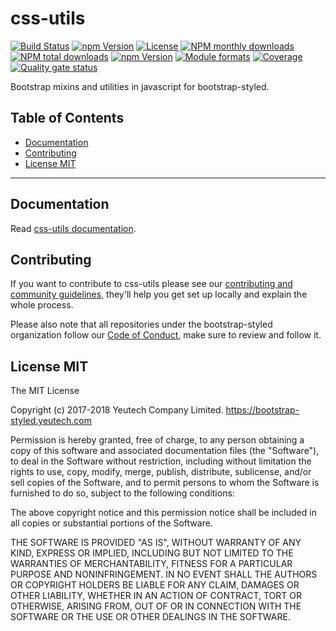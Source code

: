 # css-utils

[![Build Status](https://travis-ci.org/@bootstrap-styled/css-utils.svg?branch=master)](https://travis-ci.org/@bootstrap-styled/css-utils) [![npm Version](https://img.shields.io/npm/v/@bootstrap-styled/css-utils.svg?style=flat)](https://www.npmjs.com/package/@bootstrap-styled/css-utils) [![License](https://img.shields.io/npm/l/@bootstrap-styled/css-utils.svg?style=flat)](https://www.npmjs.com/package/@bootstrap-styled/css-utils) [![NPM monthly downloads](https://img.shields.io/npm/dm/@bootstrap-styled/css-utils.svg?style=flat)](https://npmjs.org/package/@bootstrap-styled/css-utils) [![NPM total downloads](https://img.shields.io/npm/dt/@bootstrap-styled/css-utils.svg?style=flat)](https://npmjs.org/package/@bootstrap-styled/css-utils) [![npm Version](https://img.shields.io/node/v/@bootstrap-styled/css-utils.svg?style=flat)](https://www.npmjs.com/package/@bootstrap-styled/css-utils) [![Module formats](https://img.shields.io/badge/module%20formats-umd%2C%20cjs%2C%20esm-green.svg?style=flat)](https://www.npmjs.com/package/@bootstrap-styled/css-utils)
[![Coverage](https://sonarcloud.io/api/project_badges/measure?project=com.github.bootstrap-styled.css-utils&metric=coverage)](https://sonarcloud.io/api/project_badges/measure?project=com.github.bootstrap-styled.css-utils&metric=coverage) [![Quality gate status](https://sonarcloud.io/api/project_badges/measure?project=com.github.bootstrap-styled.css-utils&metric=alert_status)](https://sonarcloud.io/api/project_badges/measure?project=com.github.bootstrap-styled.css-utils&metric=alert_status)

Bootstrap mixins and utilities in javascript for bootstrap-styled.


## Table of Contents

  - [Documentation](#documentation)
  - [Contributing](#contributing)
  - [License MIT](#license-mit)

---

## Documentation

Read [css-utils documentation](https://bootstrap-styled.github.io/css-utils).


## Contributing

If you want to contribute to css-utils please see our [contributing and community guidelines](https://github.com/bootstrap-styled/css-utils/blob/master/CONTRIBUTING.md), they\'ll help you get set up locally and explain the whole process.

Please also note that all repositories under the bootstrap-styled organization follow our [Code of Conduct](https://github.com/bootstrap-styled/css-utils/blob/master/CODE_OF_CONDUCT.md), make sure to review and follow it.

## License MIT

The MIT License

Copyright (c) 2017-2018 Yeutech Company Limited. https://bootstrap-styled.yeutech.com

Permission is hereby granted, free of charge, to any person obtaining a copy
of this software and associated documentation files (the "Software"), to deal
in the Software without restriction, including without limitation the rights
to use, copy, modify, merge, publish, distribute, sublicense, and/or sell
copies of the Software, and to permit persons to whom the Software is
furnished to do so, subject to the following conditions:

The above copyright notice and this permission notice shall be included in
all copies or substantial portions of the Software.

THE SOFTWARE IS PROVIDED "AS IS", WITHOUT WARRANTY OF ANY KIND, EXPRESS OR
IMPLIED, INCLUDING BUT NOT LIMITED TO THE WARRANTIES OF MERCHANTABILITY,
FITNESS FOR A PARTICULAR PURPOSE AND NONINFRINGEMENT. IN NO EVENT SHALL THE
AUTHORS OR COPYRIGHT HOLDERS BE LIABLE FOR ANY CLAIM, DAMAGES OR OTHER
LIABILITY, WHETHER IN AN ACTION OF CONTRACT, TORT OR OTHERWISE, ARISING FROM,
OUT OF OR IN CONNECTION WITH THE SOFTWARE OR THE USE OR OTHER DEALINGS IN
THE SOFTWARE.

